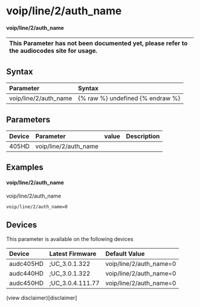 ﻿---
description: voip/line/2/auth_name
search: false
---

# voip/line/2/auth_name

#### voip/line/2/auth_name


| This Parameter has not been documented yet, please refer to the audiocodes site for usage.  |
| :--- |

## Syntax
| Parameter | Syntax |
| :--- | :--- |
|voip/line/2/auth_name | {% raw %} undefined {% endraw %} |

## Parameters
|Device|Parameter|value|Description|
|:---|:---|:---|:---|
| 405HD | voip/line/2/auth_name |  |  |

## Examples
#### voip/line/2/auth_name

voip/line/2/auth_name

```
voip/line/2/auth_name=0
```

## Devices
This parameter is available on the following devices

| Device | Latest Firmware | Default Value |
|:---|:---|:---|
| audc405HD | ;UC_3.0.1.322 | voip/line/2/auth_name=0 
| audc440HD | ;UC_3.0.1.322 | voip/line/2/auth_name=0 
| audc450HD | ;UC_3.0.4.111.77 | voip/line/2/auth_name=0 

(view disclaimer)[disclaimer]
